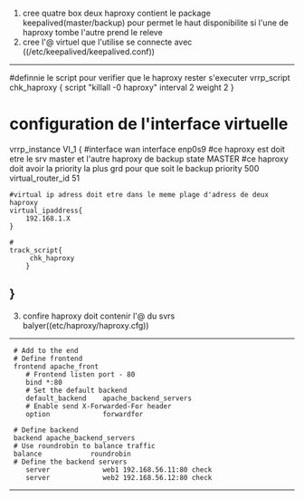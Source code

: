1. cree quatre box deux haproxy contient le package keepalived(master/backup) pour permet le haut disponibilite si l'une de haproxy tombe l'autre prend le releve
2. cree l'@ virtuel que l'utilise se connecte avec ((/etc/keepalived/keepalived.conf))
--------------------------
#definnie le script pour verifier que le haproxy rester s'executer
vrrp_script chk_haproxy {
    script "killall -0 haproxy"
    interval 2
    weight 2
}

# configuration de l'interface virtuelle
vrrp_instance VI_1 {
    #interface wan
    interface enp0s9
    #ce haproxy est doit etre le srv master et l'autre haproxy de backup
    state MASTER
    #ce haproxy doit avoir la priority la plus grd pour que soit le backup
    priority 500
    virtual_router_id 51


    #virtual ip adress doit etre dans le meme plage d'adress de deux haproxy
    virtual_ipaddress{
        192.168.1.X
    }

    #
    track_script{
         chk_haproxy
        }
}
-----------------------------
3. confire haproxy doit contenir l'@ du svrs balyer((etc/haproxy/haproxy.cfg))
-----------------------------
     # Add to the end
     # Define frontend
     frontend apache_front
        # Frontend listen port - 80
        bind *:80
        # Set the default backend
        default_backend    apache_backend_servers
        # Enable send X-Forwarded-For header
        option             forwardfor
  
     # Define backend
     backend apache_backend_servers                                                                                                                     
     # Use roundrobin to balance traffic
     balance            roundrobin
     # Define the backend servers
        server             web1 192.168.56.11:80 check
        server             web2 192.168.56.12:80 check
-----------------------------



